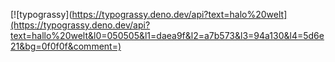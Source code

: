 [![typograssy](https://typograssy.deno.dev/api?text=halo%20welt](https://typograssy.deno.dev/api?text=hallo%20welt&l0=050505&l1=daea9f&l2=a7b573&l3=94a130&l4=5d6e21&bg=0f0f0f&comment=)
<!--
**farahdesu/farahdesu** is a ✨ _special_ ✨ repository because its `README.md` (this file) appears on your GitHub profile.

Here are some ideas to get you started:

- 🔭 I’m currently working on ...
- 🌱 I’m currently learning ...
- 👯 I’m looking to collaborate on ...
- 🤔 I’m looking for help with ...
- 💬 Ask me about ...
- 📫 How to reach me: ...
- 😄 Pronouns: ...
- ⚡ Fun fact: ...
-->
